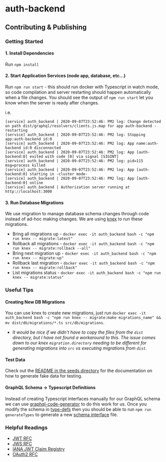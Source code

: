 # auth-backend

## Contributing & Publishing
### Getting Started
#### 1. Install Dependencies
Run `npm install`

#### 2. Start Application Services (node app, database, etc...)
Run `npm run start` - this should run docker with Typescript in watch mode, so code compilation and server restarting
should happen automatically when a file changes. You should see the output of `npm run start` let you know when the
server is ready after changes.

i.e.
```
[service] auth_backend | 2020-09-07T23:52:46: PM2 log: Change detected on path dist/graphql/resolvers/clients.js.map for app auth-backend - restarting
[service] auth_backend | 2020-09-07T23:52:46: PM2 log: Stopping app:auth-backend id:0
[service] auth_backend | 2020-09-07T23:52:46: PM2 log: App name:auth-backend id:0 disconnected
[service] auth_backend | 2020-09-07T23:52:46: PM2 log: App [auth-backend:0] exited with code [0] via signal [SIGINT]
[service] auth_backend | 2020-09-07T23:52:46: PM2 log: pid=115 msg=process killed
[service] auth_backend | 2020-09-07T23:52:46: PM2 log: App [auth-backend:0] starting in -cluster mode-
[service] auth_backend | 2020-09-07T23:52:46: PM2 log: App [auth-backend:0] online
[service] auth_backend | Authorization server running at http://localhost:3000
```

#### 3. Run Database Migrations
We use migration to manage database schema changes through code instead of ad-hoc making changes. We are using
[knex](http://knexjs.org/#Migrations) to run these migrations.

* Bring all migrations up - `docker exec -it auth_backend bash -c "npm run knex -- migrate:latest"`
* Rollback all migrations - `docker exec -it auth_backend bash -c "npm run knex -- migrate:rollback --all"`
* Bring next migration up - `docker exec -it auth_backend bash -c "npm run knex -- migrate:up"`
* Rollback last migration - `docker exec -it auth_backend bash -c "npm run knex -- migrate:rollback"`
* List migrations status - `docker exec -it auth_backend bash -c "npm run knex -- migrate:status"`

### Useful Tips
#### Creating New DB Migrations
You can use knex to create new migrations, just run
`docker exec -it auth_backend bash -c "npm run knex -- migrate:make migrations_name" && mv dist/db/migrations/*.ts src/db/migrations`.

* _It would be nice if we didn't have to copy the files from the `dist` directory, but I have not found a workaround to this.
The issue comes down to our knex `migration.directory` needing to be different for generating migrations into `src` vs executing
migrations from `dist`._

#### Test Data
Check out the [README in the seeds directory](./src/db/seeds/README.md) for the documentation on how to generate fake 
data for testing.

#### GraphQL Schema -> Typescript Definitions
Instead of creating Typescript interfaces manually for our GraphQL schema we can use [graphql-code-generator](https://github.com/dotansimha/graphql-code-generator)
to do this work for us. Once you modify the schema in [type-defs](./src/graphql/type-defs/) then you should be able to run
`npm run generateTypes` to generate a new [schema interface](./src/interfaces/graphql-schema.ts) file.

### Helpful Readings
* [JWT RFC](https://tools.ietf.org/html/rfc7519)
* [JWS RFC](https://www.rfc-editor.org/rfc/rfc7515)
* [IANA JWT Claim Registry](https://www.iana.org/assignments/jwt/jwt.xhtml)
* [OAuth2 RFC](https://tools.ietf.org/html/rfc6749#section-3.3)
